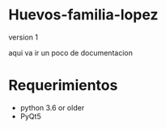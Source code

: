 # Huevos-familia-lopez

version 1 

aqui va ir un poco de documentacion 


# Requerimientos 

- python 3.6 or older
- PyQt5

